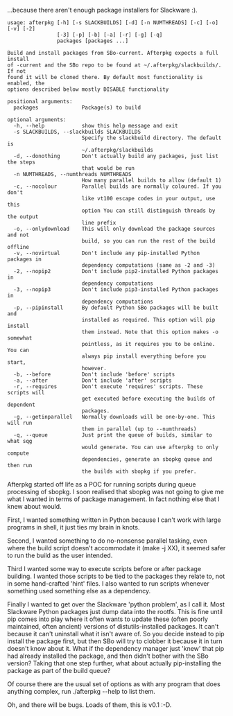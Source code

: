 ...because there aren't enough package installers for Slackware :).

```
usage: afterpkg [-h] [-s SLACKBUILDS] [-d] [-n NUMTHREADS] [-c] [-o] [-v] [-2]
                [-3] [-p] [-b] [-a] [-r] [-g] [-q]
                packages [packages ...]

Build and install packages from SBo-current. Afterpkg expects a full install
of -current and the SBo repo to be found at ~/.afterpkg/slackbuilds/. If not
found it will be cloned there. By default most functionality is enabled, the
options described below mostly DISABLE functionality

positional arguments:
  packages              Package(s) to build

optional arguments:
  -h, --help            show this help message and exit
  -s SLACKBUILDS, --slackbuilds SLACKBUILDS
                        Specify the slackbuild directory. The default is
                        ~/.afterpkg/slackbuilds
  -d, --donothing       Don't actually build any packages, just list the steps
                        that would be run
  -n NUMTHREADS, --numthreads NUMTHREADS
                        How many parallel builds to allow (default 1)
  -c, --nocolour        Parallel builds are normally coloured. If you don't
                        like vt100 escape codes in your output, use this
                        option You can still distinguish threads by the output
                        line prefix
  -o, --onlydownload    This will only download the package sources and not
                        build, so you can run the rest of the build offline
  -v, --novirtual       Don't include any pip-installed Python packages in
                        dependency computations (same as -2 and -3)
  -2, --nopip2          Don't include pip2-installed Python packages in
                        dependency computations
  -3, --nopip3          Don't include pip3-installed Python packages in
                        dependency computations
  -p, --pipinstall      By default Python SBo packages will be built and
                        installed as required. This option will pip install
                        them instead. Note that this option makes -o somewhat
                        pointless, as it requires you to be online. You can
                        always pip install everything before you start,
                        however.
  -b, --before          Don't include 'before' scripts
  -a, --after           Don't include 'after' scripts
  -r, --requires        Don't execute 'requires' scripts. These scripts will
                        get executed before executing the builds of dependent
                        packages.
  -g, --getinparallel   Normally downloads will be one-by-one. This will run
                        them in parallel (up to --numthreads)
  -q, --queue           Just print the queue of builds, similar to what sqg
                        would generate. You can use afterpkg to only compute
                        dependencies, generate an sbopkg queue and then run
                        the builds with sbopkg if you prefer.

```



Afterpkg started off life as a POC for running scripts during queue
processing of sbopkg.  I soon realised that sbopkg was not going to give me
what I wanted in terms of package management.  In fact nothing else that I
knew about would.

First, I wanted something written in Python because I can't work with large
programs in shell, it just ties my brain in knots.

Second, I wanted something to do no-nonsense parallel tasking, even where
the build script doesn't accommodate it (make -j XX), it seemed safer to run
the build as the user intended.

Third I wanted some way to execute scripts before or after package building. 
I wanted those scripts to be tied to the packages they relate to, not in
some hand-crafted 'hint' files.  I also wanted to run scripts whenever
something used something else as a dependency.

Finally I wanted to get over the Slackware 'python problem', as I call it. Most
Slackware Python packages just dump data into the rootfs.  This is fine
until pip comes into play where it often wants to update these (often poorly
maintained, often ancient) versions of distutils-installed packages.  It
can't because it can't uninstall what it isn't aware of.  So you decide
instead to pip install the package first, but then SBo will try to clobber
it because it in turn doesn't know about it.  What if the dependency
manager just 'knew' that pip had already installed the package, and then
didn't bother with the SBo version?  Taking that one step further, what
about actually pip-installing the package as part of the build queue?

Of course there are the usual set of options as with any program that does
anything complex, run ./afterpkg --help to list them.

Oh, and there will be bugs.  Loads of them, this is v0.1 :-D.






